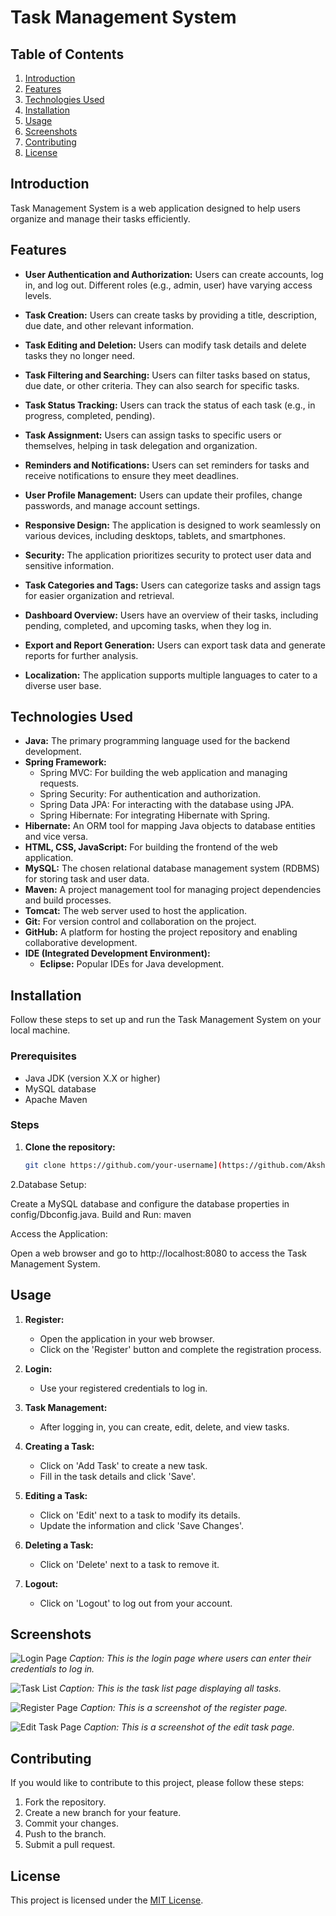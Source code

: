 # Task Management System

## Table of Contents

1. [Introduction](#introduction)
2. [Features](#features)
3. [Technologies Used](#technologies-used)
4. [Installation](#installation)
5. [Usage](#usage)
6. [Screenshots](#screenshots)
7. [Contributing](#contributing)
8. [License](#license)

## Introduction

Task Management System is a web application designed to help users organize and manage their tasks efficiently.

## Features

- **User Authentication and Authorization:**
  Users can create accounts, log in, and log out. Different roles (e.g., admin, user) have varying access levels.

- **Task Creation:**
  Users can create tasks by providing a title, description, due date, and other relevant information.

- **Task Editing and Deletion:**
  Users can modify task details and delete tasks they no longer need.

- **Task Filtering and Searching:**
  Users can filter tasks based on status, due date, or other criteria. They can also search for specific tasks.

- **Task Status Tracking:**
  Users can track the status of each task (e.g., in progress, completed, pending).

- **Task Assignment:**
  Users can assign tasks to specific users or themselves, helping in task delegation and organization.

- **Reminders and Notifications:**
  Users can set reminders for tasks and receive notifications to ensure they meet deadlines.

- **User Profile Management:**
  Users can update their profiles, change passwords, and manage account settings.

- **Responsive Design:**
  The application is designed to work seamlessly on various devices, including desktops, tablets, and smartphones.

- **Security:**
  The application prioritizes security to protect user data and sensitive information.

- **Task Categories and Tags:**
  Users can categorize tasks and assign tags for easier organization and retrieval.

- **Dashboard Overview:**
  Users have an overview of their tasks, including pending, completed, and upcoming tasks, when they log in.

- **Export and Report Generation:**
  Users can export task data and generate reports for further analysis.

- **Localization:**
  The application supports multiple languages to cater to a diverse user base.


## Technologies Used

- **Java:** The primary programming language used for the backend development.
- **Spring Framework:**
  - Spring MVC: For building the web application and managing requests.
  - Spring Security: For authentication and authorization.
  - Spring Data JPA: For interacting with the database using JPA.
  - Spring Hibernate: For integrating Hibernate with Spring.
- **Hibernate:** An ORM tool for mapping Java objects to database entities and vice versa.
- **HTML, CSS, JavaScript:** For building the frontend of the web application.
- **MySQL:** The chosen relational database management system (RDBMS) for storing task and user data.
- **Maven:** A project management tool for managing project dependencies and build processes.
- **Tomcat:** The web server used to host the application.
- **Git:** For version control and collaboration on the project.
- **GitHub:** A platform for hosting the project repository and enabling collaborative development.
- **IDE (Integrated Development Environment):**
  - **Eclipse:** Popular IDEs for Java development.



## Installation

Follow these steps to set up and run the Task Management System on your local machine.

### Prerequisites

- Java JDK (version X.X or higher)
- MySQL database
- Apache Maven

### Steps

1. **Clone the repository:**

   ```bash
   git clone https://github.com/your-username](https://github.com/Akshayyborade/task_management_system.git)/task-management.git
2.Database Setup:

Create a MySQL database and configure the database properties in config/Dbconfig.java.
Build and Run:
maven

Access the Application:

Open a web browser and go to http://localhost:8080 to access the Task Management System.

## Usage

1. **Register:**
   - Open the application in your web browser.
   - Click on the 'Register' button and complete the registration process.

2. **Login:**
   - Use your registered credentials to log in.

3. **Task Management:**
   - After logging in, you can create, edit, delete, and view tasks.

4. **Creating a Task:**
   - Click on 'Add Task' to create a new task.
   - Fill in the task details and click 'Save'.

5. **Editing a Task:**
   - Click on 'Edit' next to a task to modify its details.
   - Update the information and click 'Save Changes'.

6. **Deleting a Task:**
   - Click on 'Delete' next to a task to remove it.

7. **Logout:**
   - Click on 'Logout' to log out from your account.

## Screenshots

![Login Page](img/login.png)
*Caption: This is the login page where users can enter their credentials to log in.*

![Task List](img/dashboard.png)
*Caption: This is the task list page displaying all tasks.*

![Register Page](img/resister.png)
*Caption: This is a screenshot of the register page.*

![Edit Task Page](img/edit.png)
*Caption: This is a screenshot of the edit task page.*
## Contributing

If you would like to contribute to this project, please follow these steps:

1. Fork the repository.
2. Create a new branch for your feature.
3. Commit your changes.
4. Push to the branch.
5. Submit a pull request.

## License

This project is licensed under the [MIT License](link_to_license).
